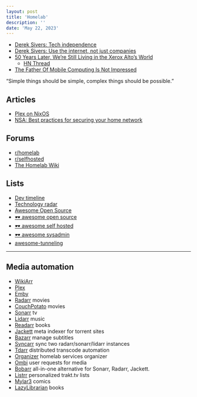 ```yaml
---
layout: post
title: 'Homelab'
description: ''
date: 'May 22, 2023'
---
```


- [Derek Sivers: Tech independence](https://sive.rs/ti)
- [Derek Sivers: Use the internet, not just companies](https://sive.rs/netskill)
- [50 Years Later, We’re Still Living in the Xerox Alto’s World](https://spectrum.ieee.org/xerox-alto)
    - [HN Thread](https://news.ycombinator.com/item?id=34987658)
- [The Father Of Mobile Computing Is Not Impressed](https://www.fastcompany.com/40435064/what-alan-kay-thinks-about-the-iphone-and-technology-now)

“Simple things should be simple, complex things should be possible.”

## Articles

- [Plex on NixOS](https://arne.me/writing/plex-on-nixos)
- [NSA: Best practices for securing your home network](https://www.nsa.gov/Press-Room/News-Highlights/Article/Article/3304674/nsa-releases-best-practices-for-securing-your-home-network/)

## Forums

- [r/homelab](https://www.reddit.com/r/homelab/wiki/index/)
- [r/selfhosted](https://www.reddit.com/r/selfhosted/wiki/index/)
- [The Homelab Wiki](https://thehomelab.wiki/)

## Lists

- [Dev timeline](/dev-timeline/)
- [Technology radar](https://www.thoughtworks.com/radar)
- [Awesome Open Source](https://awesomeopensource.com/)
- [🕶️ awesome open source](https://github.com/cornelius/awesome-open-source)
- [🕶️ awesome self hosted](https://github.com/awesome-selfhosted/awesome-selfhosted)
- [🕶️ awesome sysadmin](https://github.com/awesome-foss/awesome-sysadmin)
- [awesome-tunneling](https://github.com/anderspitman/awesome-tunneling)

---



## Media automation

- [WikiArr](https://wiki.servarr.com/)
- [Plex](https://www.plex.tv/)
- [Emby](https://emby.media/)
- [Radarr](https://radarr.video/) movies
- [CouchPotato](https://couchpota.to/) movies
- [Sonarr](https://sonarr.tv/) tv
- [Lidarr](https://lidarr.audio/) music
- [Readarr](https://readarr.com/) books
- [Jackett](https://github.com/Jackett/Jackett) meta indexer for torrent sites
- [Bazarr](https://github.com/morpheus65535/bazarr) manage subtitles
- [Syncarr](https://github.com/syncarr/syncarr) sync two radarr/sonarr/lidarr instances
- [Tdarr](https://github.com/HaveAGitGat/Tdarr) distributed transcode automation
- [Organizer](https://github.com/causefx/Organizr) homelab services organizer
- [Ombi](https://github.com/Ombi-app/Ombi) user requests for media
- [Bobarr](https://github.com/iam4x/bobarr) all-in-one alternative for Sonarr, Radarr, Jackett.
- [Listrr](https://github.com/TheUltimateC0der/Listrr) personalized trakt.tv lists
- [Mylar3](https://github.com/mylar3/mylar3) comics
- [LazyLibrarian](https://lazylibrarian.gitlab.io/) books
